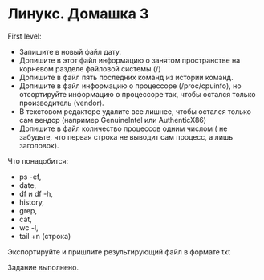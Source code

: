 # Линукс. Домашка 3
First level: 
- Запишите в новый файл дату.
- Допишите в этот файл информацию о занятом пространстве на корневом разделе файловой системы (/) 
- Допишите в файл пять последних команд из истории команд.
- Допишите в файл информацию о процессоре (/proc/cpuinfo), но отсортируйте информацию о процессоре так, чтобы остался только производитель (vendor). 
- В текстовом редакторе удалите все лишнее, чтобы остался только сам вендор (например GenuineIntel или AuthenticX86)
- Допишите в файл количество процессов одним числом ( не забудьте, что первая строка не выводит сам процесс, а лишь заголовок).

Что понадобится:

- ps -ef, 
- date, 
- df и df -h, 
- history, 
- grep, 
- cat, 
- wc -l, 
- tail +n (строка)

Экспортируйте и пришлите результирующий файл в формате txt 

Задание выполнено.
